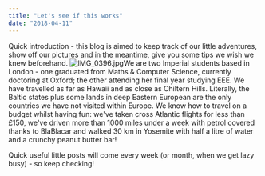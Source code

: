 ```yaml
---
title: "Let's see if this works"
date: "2018-04-11"
---
```


Quick introduction - this blog is aimed to keep track of our little adventures, show off our pictures and in the meantime, give you some tips we wish we knew beforehand. ![IMG_0396.jpg](https://macandwentravelling.files.wordpress.com/2018/04/img_0396.jpg)We are two Imperial students based in London - one graduated from Maths & Computer Science, currently doctoring at Oxford; the other attending her final year studying EEE. We have travelled as far as Hawaii and as close as Chiltern Hills. Literally, the Baltic states plus some lands in deep Eastern European are the only countries we have not visited within Europe. We know how to travel on a budget whilst having fun: we've taken cross Atlantic flights for less than £150, we've driven more than 1000 miles under a week with petrol covered thanks to BlaBlacar and walked 30 km in Yosemite with half a litre of water and a crunchy peanut butter bar!

Quick useful little posts will come every week (or month, when we get lazy busy) - so keep checking!
